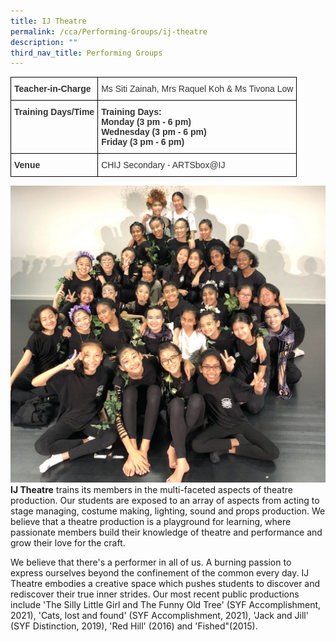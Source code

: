 ```yaml
---
title: IJ Theatre
permalink: /cca/Performing-Groups/ij-theatre
description: ""
third_nav_title: Performing Groups
---
```

<style type="text/css">
.tg  {border-collapse:collapse;border-spacing:0;}
.tg td{border-color:black;border-style:solid;border-width:1px;font-family:Arial, sans-serif;font-size:14px;
  overflow:hidden;padding:10px 5px;word-break:normal;}
.tg th{border-color:black;border-style:solid;border-width:1px;font-family:Arial, sans-serif;font-size:14px;
  font-weight:normal;overflow:hidden;padding:10px 5px;word-break:normal;}
.tg .tg-pvk6{color:#333;text-align:left;vertical-align:middle}
.tg .tg-osjb{color:#333;font-weight:bold;text-align:left;vertical-align:top}
</style>
<table class="tg">
<thead>
  <tr>
    <th class="tg-osjb">Teacher-in-Charge</th>
    <th class="tg-pvk6"><span style="color:inherit;background-color:transparent">Ms Siti Zainah, Mrs Raquel Koh &amp; Ms Tivona Low </span><br></th>
  </tr>
</thead>
<tbody>
  <tr>
    <td class="tg-osjb">Training Days/Time<br></td>
    <td class="tg-osjb">Training Days:<br>Monday (3 pm - 6 pm) <br>Wednesday (3 pm - 6 pm) <br>Friday (3 pm - 6 pm) </td>
  </tr>
  <tr>
    <td class="tg-osjb">Venue</td>
    <td class="tg-pvk6"><span style="color:inherit;background-color:transparent">CHIJ Secondary - ARTSbox@IJ</span></td>
  </tr>
</tbody>
</table>

![](/images/IJ%20Theatre%203.jpg)
**IJ Theatre** trains its members in the multi-faceted aspects of theatre production. Our students are exposed to an array of aspects from acting to stage managing, costume making, lighting, sound and props production. We believe that a theatre production is a playground for learning, where passionate members build their knowledge of theatre and performance and grow their love for the craft.

  

We believe that there's a performer in all of us. A burning passion to express ourselves beyond the confinement of the common every day. IJ Theatre embodies a creative space which pushes students to discover and rediscover their true inner strides. Our most recent public productions include 'The Silly Little Girl and The Funny Old Tree' (SYF Accomplishment, 2021), 'Cats, lost and found' (SYF Accomplishment, 2021), 'Jack and Jill' (SYF Distinction, 2019), 'Red Hill' (2016) and 'Fished"(2015).